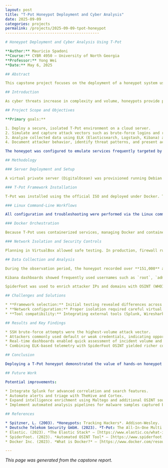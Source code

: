 ```yaml
---
layout: post
title: "T-Pot Honeypot Deployment and Cyber Analysis"
date: 2025-09-09
categories: projects
permalink: /projects/2025-09-09-tpot-honeypot
------------------------------------------

# Honeypot Deployment and Cyber Analysis Using T-Pot

**Author:** Mauricio Spadoni
**Course:** CYBR 4950 — University of North Georgia
**Professor:** Yong Wei
**Date:** May 6, 2025

## Abstract

This capstone project focuses on the deployment of a honeypot system using the T-Pot framework to detect and analyze real-world cyber threats. The study created a secure, isolated honeypot environment that captures attacker behavior and malicious activity. Technologies used include Docker, Elasticsearch, Kibana, and SpiderFoot for data collection, visualization, and intelligence gathering. The project emphasizes hands-on server setup, Linux command-line proficiency, and security operations.

## Introduction

As cyber threats increase in complexity and volume, honeypots provide proactive visibility into attacker tactics and behavior. T-Pot is an integrated, Docker-based platform that bundles multiple honeypot sensors and analytics tools. This project deployed a multi-sensor T-Pot honeypot to monitor common attack vectors (SSH, Telnet, HTTP) and analyze captured telemetry with the ELK stack and OSINT tools.

## Project Scope and Objectives

**Primary goals:**

1. Deploy a secure, isolated T-Pot environment on a cloud server.
2. Simulate and capture attack vectors such as brute-force logins and reconnaissance.
3. Analyze collected data using ELK (Elasticsearch, Logstash, Kibana) and SpiderFoot.
4. Document attacker behavior, identify threat patterns, and present actionable insights.

The honeypot was configured to emulate services frequently targeted by attackers: SSH (22), Telnet (23), and web services (80/443).

## Methodology

### Server Deployment and Setup

A virtual private server (DigitalOcean) was provisioned running Debian 11 with a minimum configuration of 4 CPU cores, 16 GB RAM, and 256 GB SSD. SSH access used key-based authentication and the server was hardened before deployment.

### T-Pot Framework Installation

T-Pot was installed using the official ISO and deployed under Docker. T-Pot’s integrated sensors (e.g., Cowrie, Dionaea, Honeytrap) and analytics tools were used as provided by the framework.

### Linux Command-Line Workflows

All configuration and troubleshooting were performed via the Linux command line: system updates, network configuration, user management, and log collection.

### Docker Orchestration

Because T-Pot uses containerized services, managing Docker and container interactions was a central part of the deployment. Logs and inter-container networking were examined to ensure correct data flow to Elasticsearch and Kibana.

### Network Isolation and Security Controls

Planning in VirtualBox allowed safe testing. In production, firewall rules and isolated VLANs prevented lateral movement while allowing the honeypot to attract and capture external traffic.

## Data Collection and Analysis

During the observation period, the honeypot recorded over **151,000** attack attempts. Cowrie (SSH/Telnet sensor) recorded **70,000+** hits and was the most-targeted sensor. Other active sensors included Honeytrap and Dionaea. Common attack types were brute-force SSH logins, unauthorized HTTP access, and attempts at malware propagation.

Kibana dashboards showed frequently used usernames such as `root`, `admin`, and `ubuntu`, and weak passwords including `123456` and `admin`. Attack source geolocation was diverse; the United States, China, and the Netherlands were among the top origin countries.

SpiderFoot was used to enrich attacker IPs and domains with OSINT (WHOIS, passive DNS, reputation data), helping identify potentially compromised infrastructure.

## Challenges and Solutions

* **Framework selection:** Initial testing revealed differences across honeypot solutions. T-Pot was selected for its integrated toolset and extensibility.
* **Network configuration:** Proper isolation required careful virtual network and firewall configuration.
* **Tool compatibility:** Integrating external tools (Splunk, Wireshark) into the environment presented dependency issues; native T-Pot tools were used when appropriate.

## Results and Key Findings

* SSH brute-force attempts were the highest-volume attack vector.
* Attackers commonly used default or weak credentials, indicating opportunistic, low-effort compromise attempts.
* Real-time dashboards enabled quick assessment of incident volume and geographic distribution.
* Combining ELK-based telemetry with SpiderFoot OSINT yielded richer context for threat intelligence.

## Conclusion

Deploying a T-Pot honeypot demonstrated the value of hands-on honeypot operations: it deepened skills in server administration, Docker, Linux command-line work, and threat analysis. The project produced actionable insights into common attacker behaviors and highlighted areas for improving detection and response.

## Future Work

Potential improvements:

* Integrate Splunk for advanced correlation and search features.
* Automate alerts and triage with TheHive and Cortex.
* Expand intelligence enrichment using Maltego and additional OSINT sources.
* Implement automated analysis pipelines for malware samples captured by honeypot sensors.

## References

* Spitzner, L. (2003). *Honeypots: Tracking Hackers*. Addison-Wesley.
* Deutsche Telekom Security GmbH. (2023). *T-Pot: The All-In-One Multi Honeypot Platform* — [https://github.com/telekom-security/tpotce](https://github.com/telekom-security/tpotce)
* Elastic. (2023). *The Elastic Stack* — [https://www.elastic.co/what-is/elk-stack](https://www.elastic.co/what-is/elk-stack)
* SpiderFoot. (2023). *Automated OSINT Tool* — [https://www.spiderfoot.net/](https://www.spiderfoot.net/)
* Docker Inc. (2023). *What is Docker?* — [https://www.docker.com/resources/what-container/](https://www.docker.com/resources/what-container/)

---
```


*This page was generated from the capstone report.*
